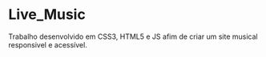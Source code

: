 # Live_Music
Trabalho desenvolvido em CSS3, HTML5 e JS afim de criar um site musical responsivel e acessível. 
